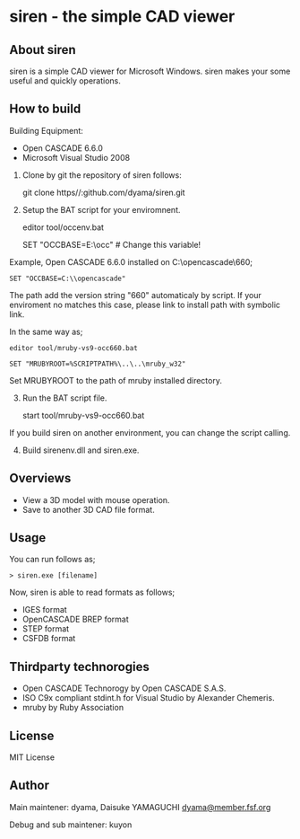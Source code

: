 siren - the simple CAD viewer
============================================================

 About siren
------------------------------------------------------------

siren is a simple CAD viewer for Microsoft Windows. siren
makes your some useful and quickly operations.

 How to build
------------------------------------------------------------

Building Equipment:

* Open CASCADE 6.6.0
* Microsoft Visual Studio 2008

1. Clone by git the repository of siren follows:

    git clone https//:github.com/dyama/siren.git

2. Setup the BAT script for your enviromnent.

    editor tool/occenv.bat
    
    SET "OCCBASE=E:\\occ" # Change this variable!
    
Example, Open CASCADE 6.6.0 installed on C:\opencascade\660;
    
    SET "OCCBASE=C:\\opencascade"
    
The path add the version string "660" automaticaly by script.
If your enviroment no matches this case, please link to
install path with symbolic link.

In the same way as;

    editor tool/mruby-vs9-occ660.bat

    SET "MRUBYROOT=%SCRIPTPATH%\..\..\mruby_w32"

Set MRUBYROOT to the path of mruby installed directory.

3. Run the BAT script file.

    start tool/mruby-vs9-occ660.bat

If you build siren on another environment, you can change
the script calling.

4. Build sirenenv.dll and siren.exe.

 Overviews
------------------------------------------------------------

* View a 3D model with mouse operation.
* Save to another 3D CAD file format.

 Usage
------------------------------------------------------------

You can run follows as;

    > siren.exe [filename]

Now, siren is able to read formats as follows;

* IGES format
* OpenCASCADE BREP format
* STEP format
* CSFDB format

 Thirdparty technorogies
------------------------------------------------------------

* Open CASCADE Technorogy by Open CASCADE S.A.S.
* ISO C9x compliant stdint.h for Visual Studio by Alexander Chemeris.
* mruby by Ruby Association

 License
------------------------------------------------------------

MIT License

 Author
------------------------------------------------------------
Main maintener:
    dyama, Daisuke YAMAGUCHI <dyama@member.fsf.org>

Debug and sub maintener:
    kuyon

